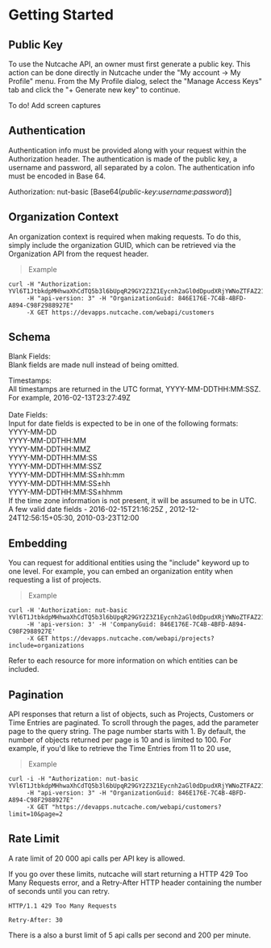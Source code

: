 # Getting Started


## Public Key

To use the Nutcache API, an owner must first generate a public key. This action can be done directly in Nutcache under the "My account -> My Profile" menu. From the My Profile dialog, select the "Manage Access Keys" tab and click the "+ Generate new key" to continue.

To do! Add screen captures


## Authentication

Authentication info must be provided along with your request within the Authorization header. The authentication is made of the public key, a username and password, all separated by a colon. The authentication info must be encoded in Base 64.

Authorization: nut-basic [Base64(_public-key_:_username_:_password_)]

## Organization Context

An organization context is required when making requests. To do this, simply include the organization GUID, which can be retrieved via the Organization API from the request header.

>Example

```shell
curl -H "Authorization: YVl6T1JtbkdpMHhwaXhCdTQ5b3l6bUpqR29GY2Z3Z1Eycnh2aGl0dDpudXRjYWNoZTFAZ21haWwuY29tOkR5bmFjb20xMjM="
	 -H "api-version: 3" -H "OrganizationGuid: 846E176E-7C4B-4BFD-A894-C98F2988927E"
	 -X GET https://devapps.nutcache.com/webapi/customers
```

## Schema

Blank Fields: </br>
Blank fields are made null instead of being omitted.

Timestamps: </br>
All timestamps are returned in the UTC format, YYYY-MM-DDTHH:MM:SSZ. For example, 2016-02-13T23:27:49Z </br>
</br>
Date Fields: </br>
Input for date fields is expected to be in one of the following formats: </br>
YYYY-MM-DD  </br>
YYYY-MM-DDTHH:MM  </br>
YYYY-MM-DDTHH:MMZ  </br>
YYYY-MM-DDTHH:MM:SS  </br>
YYYY-MM-DDTHH:MM:SSZ  </br>
YYYY-MM-DDTHH:MM:SS±hh:mm  </br>
YYYY-MM-DDTHH:MM:SS±hh  </br>
YYYY-MM-DDTHH:MM:SS±hhmm  </br>
If the time zone information is not present, it will be assumed to be in UTC. </br>
A few valid date fields - 2016-02-15T21:16:25Z , 2012-12-24T12:56:15+05:30, 2010-03-23T12:00

## Embedding

You can request for additional entities using the "include" keyword up to one level. For example, you can embed an organization entity when requesting a list of projects.

>Example

```shell
curl -H 'Authorization: nut-basic YVl6T1JtbkdpMHhwaXhCdTQ5b3l6bUpqR29GY2Z3Z1Eycnh2aGl0dDpudXRjYWNoZTFAZ21haWwuY29tOkR5bmFjb20xMjM=' 
	 -H 'api-version: 3' -H 'CompanyGuid: 846E176E-7C4B-4BFD-A894-C98F2988927E' 
	 -X GET https://devapps.nutcache.com/webapi/projects?include=organizations
```

<aside class="notice">
Refer to each resource for more information on which entities can be included.
</aside>

## Pagination

API responses that return a list of objects, such as Projects, Customers or Time Entries are paginated. To scroll through the pages, add the parameter page to the query string. The page number starts with 1. By default, the number of objects returned per page is 10 and is limited to 100. For example, if you'd like to retrieve the Time Entries from 11 to 20 use,

>Example

```shell
curl -i -H "Authorization: nut-basic YVl6T1JtbkdpMHhwaXhCdTQ5b3l6bUpqR29GY2Z3Z1Eycnh2aGl0dDpudXRjYWNoZTFAZ21haWwuY29tOkR5bmFjb20xMjM=" 
	 -H "api-version: 3" -H "OrganizationGuid: 846E176E-7C4B-4BFD-A894-C98F2988927E" 
	 -X GET "https://devapps.nutcache.com/webapi/customers?limit=10&page=2
```

## Rate Limit

A rate limit of 20 000 api calls per API key is allowed.

If you go over these limits, nutcache will start returning a HTTP 429 Too Many Requests error, and a Retry-After HTTP header containing the number of seconds until you can retry.

`HTTP/1.1 429 Too Many Requests`

`Retry-After: 30`

<aside class="warning">
There is a also a burst limit of 5 api calls per second and 200 per minute.
</aside>
